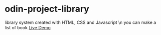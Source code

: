 # odin-project-library
library system created with HTML, CSS and Javascript
\n you can make a list of book
<a href="https://binary-web.github.io/odin-project-library/"> Live Demo </a>
